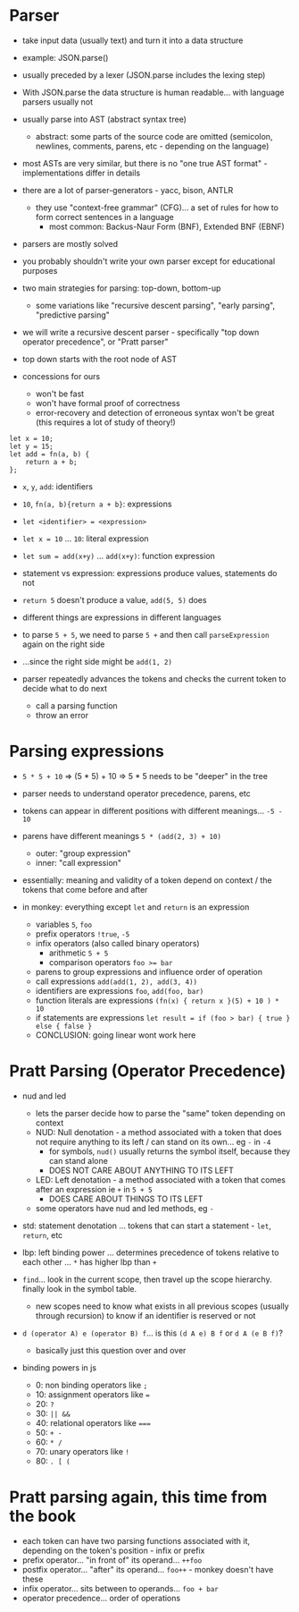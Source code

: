 # Parser
- take input data (usually text) and turn it into a data structure
- example: JSON.parse()
- usually preceded by a lexer (JSON.parse includes the lexing step)
- With JSON.parse the data structure is human readable... with language parsers usually not
- usually parse into AST (abstract syntax tree)
  - abstract: some parts of the source code are omitted (semicolon, newlines, comments, parens, etc - depending on the language)
- most ASTs are very similar, but there is no "one true AST format" - implementations differ in details

- there are a lot of parser-generators - yacc, bison, ANTLR
  - they use "context-free grammar" (CFG)... a set of rules for how to form correct sentences in a language
    - most common: Backus-Naur Form (BNF), Extended BNF (EBNF)
- parsers are mostly solved
- you probably shouldn't write your own parser except for educational purposes

- two main strategies for parsing: top-down, bottom-up
  - some variations like "recursive descent parsing", "early parsing", "predictive parsing"

- we will write a recursive descent parser - specifically "top down operator precedence", or "Pratt parser"
- top down starts with the root node of AST

- concessions for ours
  - won't be fast
  - won't have formal proof of correctness
  - error-recovery and detection of erroneous syntax won't be great (this requires a lot of study of theory!)

```
let x = 10;
let y = 15;
let add = fn(a, b) {
    return a + b;
};
```
- `x`, `y`, `add`: identifiers
- `10`, `fn(a, b){return a + b}`: expressions

- `let <identifier> = <expression>`
- `let x = 10` ... `10`: literal expression
- `let sum = add(x+y)` ... `add(x+y)`: function expression

- statement vs expression: expressions produce values, statements do not
- `return 5` doesn't produce a value, `add(5, 5)` does
- different things are expressions in different languages

- to parse `5 + 5`, we need to parse `5 +` and then call `parseExpression` again on the right side
- ...since the right side might be `add(1, 2)`

- parser repeatedly advances the tokens and checks the current token to decide what to do next
  - call a parsing function
  - throw an error

# Parsing expressions

- `5 * 5 + 10` => (5 * 5) + 10 => 5 * 5 needs to be "deeper" in the tree
- parser needs to understand operator precedence, parens, etc
- tokens can appear in different positions with different meanings... `-5 - 10`
- parens have different meanings `5 * (add(2, 3) + 10)`
  - outer: "group expression"
  - inner: "call expression"
- essentially: meaning and validity of a token depend on context / the tokens that come before and after

- in monkey: everything except `let` and `return` is an expression
  - variables `5`, `foo`
  - prefix operators `!true`, `-5`
  - infix operators (also called binary operators)
    - arithmetic `5 + 5`
    - comparison operators `foo >= bar`
  - parens to group expressions and influence order of operation
  - call expressions `add(add(1, 2), add(3, 4))`
  - identifiers are expressions `foo`, `add(foo, bar)`
  - function literals are expressions `(fn(x) { return x }(5) + 10 ) * 10`
  - if statements are expressions `let result = if (foo > bar) { true } else { false }`
  - CONCLUSION: going linear wont work here

# Pratt Parsing (Operator Precedence)

- nud and led
  - lets the parser decide how to parse the "same" token depending on context
  - NUD: Null denotation - a method associated with a token that does not require anything to its left / can stand on its own... eg `-` in `-4`
    - for symbols, `nud()` usually returns the symbol itself, because they can stand alone
    - DOES NOT CARE ABOUT ANYTHING TO ITS LEFT
  - LED: Left denotation - a method associated with a token that comes after an expression ie `+` in `5 + 5`
    - DOES CARE ABOUT THINGS TO ITS LEFT
  - some operators have nud and led methods, eg `-`
- std: statement denotation ... tokens that can start a statement - `let`, `return`, etc
- lbp: left binding power ... determines precedence of tokens relative to each other ... `*` has higher lbp than `+`
- `find`... look in the current scope, then travel up the scope hierarchy. finally look in the symbol table.
  - new scopes need to know what exists in all previous scopes (usually through recursion) to know if an identifier is reserved or not

- `d (operator A) e (operator B) f`... is this `(d A e) B f` or `d A (e B f)`?
  - basically just this question over and over

- binding powers in js
  - 0: non binding operators like `;`
  - 10: assignment operators like `=`
  - 20: `?`
  - 30: `|| &&`
  - 40: relational operators like `===`
  - 50: `+ -`
  - 60: `* /`
  - 70: unary operators like `!`
  - 80: `. [ (`

# Pratt parsing again, this time from the book
- each token can have two parsing functions associated with it, depending on the token's position - infix or prefix
- prefix operator... "in front of" its operand... `++foo`
- postfix operator... "after" its operand... `foo++` - monkey doesn't have these
- infix operator... sits between to operands... `foo + bar`
- operator precedence... order of operations